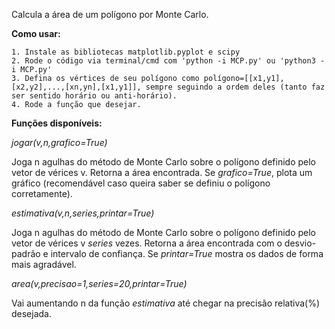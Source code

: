 Calcula a área de um polígono por Monte Carlo. 

**Como usar:**
	
	1. Instale as bibliotecas matplotlib.pyplot e scipy
	2. Rode o código via terminal/cmd com 'python -i MCP.py' ou 'python3 -i MCP.py'
	3. Defina os vértices de seu polígono como polígono=[[x1,y1],[x2,y2],...,[xn,yn],[x1,y1]], sempre seguindo a ordem deles (tanto faz ser sentido horário ou anti-horário).
	4. Rode a função que desejar.
	
**Funções disponíveis:**

_jogar(v,n,grafico=True)_

Joga n agulhas do método de Monte Carlo sobre o polígono definido pelo vetor de vérices v. Retorna a área encontrada.
Se _grafico=True_, plota um gráfico (recomendável caso queira saber se definiu o polígono corretamente).

_estimativa(v,n,series,printar=True)_

Joga n agulhas do método de Monte Carlo sobre o polígono definido pelo vetor de vérices v _series_ vezes. Retorna a área encontrada com o desvio-padrão e intervalo de confiança. 
Se _printar=True_ mostra os dados de forma mais agradável. 

_area(v,precisao=1,series=20,printar=True)_

Vai aumentando n da função _estimativa_ até chegar na precisão relativa(%) desejada. 

